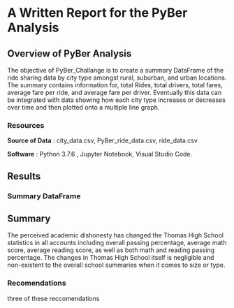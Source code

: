 # A Written Report for the PyBer Analysis

## Overview of PyBer Analysis
The objective of PyBer_Challange is to create a summary DataFrame of the ride sharing data by city type amongst rural, suburban, and urban locations. The summary contains information for, total Rides, total drivers, total fares, average fare per ride, and average fare per driver. Eventually this data can be integrated with data showing how each city type increases or decreases over time and then plotted onto a multiple line graph. 

### Resources
**Source of Data** : city_data.csv, PyBer_ride_data.csv, ride_data.csv

**Software** : Python 3.7.6 , Jupyter Notebook, Visual Studio Code.

## Results
### Summary DataFrame



  
## Summary
The perceived academic dishonesty has changed the Thomas High School statistics in all accounts including overall passing percentage, average math score, average reading score, as well as both math and reading passing percentage. The changes in Thomas High School itself is negligible and non-existent to the overall school summaries when it comes to size or type.  
### Recomendations 
three of these reccomendations
